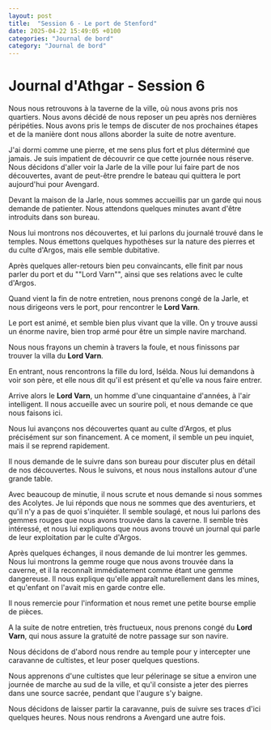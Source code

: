 ```yaml
---
layout: post
title:  "Session 6 - Le port de Stenford"
date: 2025-04-22 15:49:05 +0100
categories: "Journal de bord"
category: "Journal de bord"
---
```


# Journal d'Athgar - Session 6

Nous nous retrouvons à la taverne de la ville, où nous avons pris nos quartiers. Nous avons décidé de nous reposer un peu après nos dernières péripéties. Nous avons pris le temps de discuter de nos prochaines étapes et de la manière dont nous allons aborder la suite de notre aventure.

J'ai dormi comme une pierre, et me sens plus fort et plus déterminé que jamais. Je suis impatient de découvrir ce que cette journée nous réserve.
Nous décidons d'aller voir la Jarle de la ville pour lui faire part de nos découvertes, avant de peut-être prendre le bateau qui quittera le port aujourd'hui pour Avengard.

Devant la maison de la Jarle, nous sommes accueillis par un garde qui nous demande de patienter. Nous attendons quelques minutes avant d'être introduits dans son bureau.

Nous lui montrons nos découvertes, et lui parlons du journalé trouvé dans le temples. Nous émettons quelques hypothèses sur la nature des pierres et du culte d'Argos, mais elle semble dubitative.

Après quelques aller-retours bien peu convaincants, elle finit par nous parler du port et du ""Lord Varn"", ainsi que ses relations avec le culte d'Argos.

Quand vient la fin de notre entretien, nous prenons congé de la Jarle, et nous dirigeons vers le port, pour rencontrer le **Lord Varn**.

Le port est animé, et semble bien plus vivant que la ville. On y trouve aussi un énorme navire, bien trop armé pour être un simple navire marchand.

Nous nous frayons un chemin à travers la foule, et nous finissons par trouver la villa du **Lord Varn**.

En entrant, nous rencontrons la fille du lord, Isélda. Nous lui demandons à voir son père, et elle nous dit qu'il est présent et qu'elle va nous faire entrer.

Arrive alors le **Lord Varn**, un homme d'une cinquantaine d'années, à l'air intelligent. Il nous accueille avec un sourire poli, et nous demande ce que nous faisons ici.

Nous lui avançons nos découvertes quant au culte d'Argos, et plus précisément sur son financement. A ce moment, il semble un peu inquiet, mais il se reprend rapidement.

Il nous demande de le suivre dans son bureau pour discuter plus en détail de nos découvertes. Nous le suivons, et nous nous installons autour d'une grande table.

Avec beaucoup de minutie, il nous scrute et nous demande si nous sommes des Acolytes. Je lui réponds que nous ne sommes que des aventuriers, et qu'il n'y a pas de quoi s'inquiéter.
Il semble soulagé, et nous lui parlons des gemmes rouges que nous avons trouvée dans la caverne. Il semble très intéressé, et nous lui expliquons que nous avons trouvé un journal qui parle de leur exploitation par le culte d'Argos.

Après quelques échanges, il nous demande de lui montrer les gemmes. Nous lui montrons la gemme rouge que nous avons trouvée dans la caverne, et il la reconnaît immédiatement comme étant une gemme dangereuse. Il nous explique qu'elle apparaît naturellement dans les mines, et qu'enfant on l'avait mis en garde contre elle.

Il nous remercie pour l'information et nous remet une petite bourse emplie de pièces.

A la suite de notre entretien, très fructueux, nous prenons congé du **Lord Varn**, qui nous assure la gratuité de notre passage sur son navire.

Nous décidons de d'abord nous rendre au temple pour y intercepter une caravanne de cultistes, et leur poser quelques questions.

Nous apprenons d'une cultistes que leur pélerinage se situe a environ une journée de marche au sud de la ville, et qu'il consiste a jeter des pierres dans une source sacrée, pendant que l'augure s'y baigne.

Nous décidons de laisser partir la caravanne, puis de suivre ses traces d'ici quelques heures. Nous nous rendrons a Avengard une autre fois.
